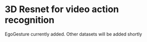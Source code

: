 # 3D Resnet for video action recognition
EgoGesture currently added. Other datasets will be added shortly
